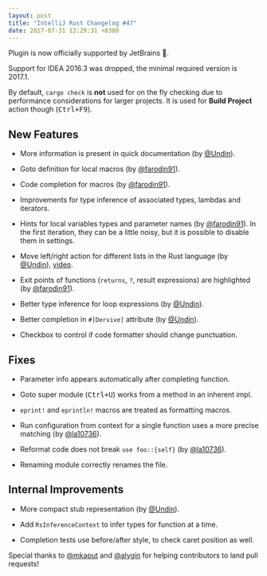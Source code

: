 ```yaml
---
layout: post
title: "IntelliJ Rust Changelog #47"
date: 2017-07-31 12:29:31 +0300
---
```


Plugin is now officially supported by JetBrains :tada:.

Support for IDEA 2016.3 was dropped, the minimal required version is
2017.1.

By default, `cargo check` is **not** used for on the fly checking due
to performance considerations for larger projects. It is used for
**Build Project** action though (<kbd>Ctrl+F9</kbd>).


## New Features

* More information is present in quick documentation (by [@Undin]).

* Goto definition for local macros (by [@farodin91]).

* Code completion for macros (by [@farodin91]).

* Improvements for type inference of associated types, lambdas and
  iterators.

* Hints for local variables types and parameter names (by
  [@farodin91]). In the first iteration, they can be a little noisy,
  but it is possible to disable them in settings.

* Move left/right action for different lists in the Rust language (by
  [@Undin]),
  [video](https://zippy.gfycat.com/CaringMintyBarnswallow.webm).

* Exit points of functions (`returns`, `?`, result expressions) are
  highlighted (by [@farodin91]).

* Better type inference for loop expressions (by [@Undin]).

* Better completion in `#[Dervive]` attribute (by [@Undin]).

* Checkbox to control if code formatter should change punctuation.

## Fixes

* Parameter info appears automatically after completing function.

* Goto super module (<kbd>Ctrl+U</kbd>) works from a method in an
  inherent impl.

* `eprint!` and `eprintln!` macros are treated as formatting macros.

* Run configuration from context for a single function uses a more
  precise matching (by [@la10736]).

* Reformat code does not break `use foo::{self}` (by [@la10736]).

* Renaming module correctly renames the file.


## Internal Improvements

* More compact stub representation (by [@Undin]).

* Add `RsInferenceContext` to infer types for function at a time.

* Completion tests use before/after style, to check caret position as
  well.

Special thanks to [@mkaput] and [@alygin] for helping contributors to
land pull requests!


[@Undin]: https://github.com/Undin
[@alygin]: https://github.com/alygin
[@farodin91]: https://github.com/farodin91
[@la10736]: https://github.com/la10736
[@mkaput]: https://github.com/mkaput
